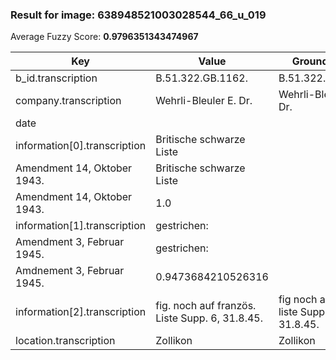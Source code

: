 ### Result for image: 638948521003028544_66_u_019
Average Fuzzy Score: **0.9796351343474967**
<small>

| Key | Value | Ground Truth | Score |
| --- | --- | --- | --- |
| b_id.transcription | B.51.322.GB.1162. | B.51.322.GB.1162. | 1.0 |
| company.transcription | Wehrli-Bleuler E. Dr. | Wehrli-Bleuler E., Dr. | 0.9767441860465115 |
| date |  |  | 1.0 |
| information[0].transcription | Britische schwarze Liste
Amendment 14, Oktober 1943. | Britische schwarze Liste
Amendment 14, Oktober 1943. | 1.0 |
| information[1].transcription | gestrichen:
Amendment 3, Februar 1945. | gestrichen:
Amdnement 3, Februar 1945. | 0.9473684210526316 |
| information[2].transcription | fig. noch auf französ. Liste Supp. 6, 31.8.45. | fig noch auf franz. liste Suppl. 6, 31.8.45. | 0.9333333333333332 |
| location.transcription | Zollikon | Zollikon | 1.0 |

</small>
